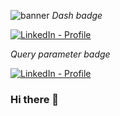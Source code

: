 ![banner](https://user-images.githubusercontent.com/84535835/210224812-31abb115-1194-492e-8caa-a035cbfdc9fd.png)
<i>Dash badge</i>

<a href="https://www.linkedin.com/in/abhay-anand-15a819212/"><img src="https://img.shields.io/badge/LinkedIn-Profile-0a66c2?logo=LinkedIn" alt="LinkedIn - Profile"></a>

<i>Query parameter badge</i>

<a href="https://www.linkedin.com/in/abhay-anand-15a819212/"><img src="https://img.shields.io/static/v1?label=LinkedIn&message=Profile&color=0a66c2&logo=LinkedIn" alt="LinkedIn - Profile"></a>

### Hi there 👋

<!--
**abhayanand08/abhayanand08** is a ✨ _special_ ✨ repository because its `README.md` (this file) appears on your GitHub profile.

Here are some ideas to get you started:

- 🔭 I’m currently working on ...
- 🌱 I’m currently learning ...
- 👯 I’m looking to collaborate on ...
- 🤔 I’m looking for help with ...
- 💬 Ask me about ...
- 📫 How to reach me: ...
- 😄 Pronouns: ...
- ⚡ Fun fact: ...
-->
